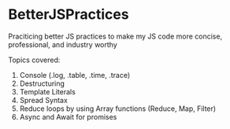 # BetterJSPractices

Praciticing better JS practices to make my JS code more concise, professional, and industry worthy

Topics covered:
1. Console (.log, .table, .time, .trace)
2. Destructuring 
3. Template Literals
4. Spread Syntax
5. Reduce loops by using Array functions (Reduce, Map, Filter)
6. Async and Await for promises
